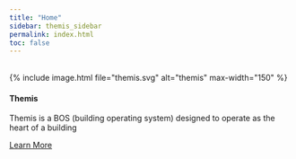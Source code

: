 ```yaml
---
title: "Home"
sidebar: themis_sidebar
permalink: index.html
toc: false
---
```

<br>
<div class="row">
<div class="col-lg-12">
</div>
<div class="col-md-3 col-sm-6">
<div class="panel panel-default text-center">
<div class="panel-heading">
{% include image.html file="themis.svg" alt="themis" max-width="150" %}
</div>                 
<div class="panel-body">
<h4>Themis</h4>
<p>Themis is a BOS (building operating system) designed to operate as the heart of a building</p>
<a href="Themis_overview.html" class="btn btn-primary">Learn More</a>
</div>
</div>
</div>
</div>
